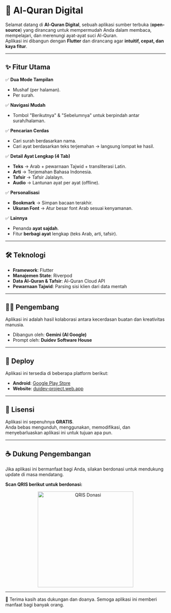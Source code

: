 # 📖 Al-Quran Digital

Selamat datang di **Al-Quran Digital**, sebuah aplikasi sumber terbuka (**open-source**) yang dirancang untuk mempermudah Anda dalam membaca, mempelajari, dan merenungi ayat-ayat suci Al-Quran.  
Aplikasi ini dibangun dengan **Flutter** dan dirancang agar **intuitif, cepat, dan kaya fitur**.

---

## ✨ Fitur Utama

✅ **Dua Mode Tampilan**  
- Mushaf (per halaman).  
- Per surah.  

✅ **Navigasi Mudah**  
- Tombol "Berikutnya" & "Sebelumnya" untuk berpindah antar surah/halaman.  

✅ **Pencarian Cerdas**  
- Cari surah berdasarkan nama.  
- Cari ayat berdasarkan teks terjemahan → langsung lompat ke hasil.  

✅ **Detail Ayat Lengkap (4 Tab)**  
- **Teks** → Arab + pewarnaan Tajwid + transliterasi Latin.  
- **Arti** → Terjemahan Bahasa Indonesia.  
- **Tafsir** → Tafsir Jalalayn.  
- **Audio** → Lantunan ayat per ayat (offline).  

✅ **Personalisasi**  
- **Bookmark** → Simpan bacaan terakhir.  
- **Ukuran Font** → Atur besar font Arab sesuai kenyamanan.  

✅ **Lainnya**  
- Penanda **ayat sajdah**.  
- Fitur **berbagi ayat** lengkap (teks Arab, arti, tafsir).  

---

## 🛠️ Teknologi

- **Framework**: Flutter  
- **Manajemen State**: Riverpod  
- **Data Al-Quran & Tafsir**: Al-Quran Cloud API  
- **Pewarnaan Tajwid**: Parsing sisi klien dari data mentah  

---

## 👨‍💻 Pengembang

Aplikasi ini adalah hasil kolaborasi antara kecerdasan buatan dan kreativitas manusia.

- Dibangun oleh: **Gemini (AI Google)**  
- Prompt oleh: **Duidev Software House**  

---
## 🚀 Deploy

Aplikasi ini tersedia di beberapa platform berikut:

- **Android**: [Google Play Store](https://play.google.com/store/apps/details?id=alquran.duidev.com)
- **Website**: [duidev-project.web.app](https://duidev-project.web.app)

---

## 📜 Lisensi

Aplikasi ini sepenuhnya **GRATIS**.  
Anda bebas mengunduh, menggunakan, memodifikasi, dan menyebarluaskan aplikasi ini untuk tujuan apa pun.  

---

## ☕ Dukung Pengembangan

Jika aplikasi ini bermanfaat bagi Anda, silakan berdonasi untuk mendukung update di masa mendatang.  

**Scan QRIS berikut untuk berdonasi:**  

<p align="center">
  <img src="https://masjidi.duidev.com/qrcodeduidev.png" alt="QRIS Donasi" width="300">
</p>

---

🙏 Terima kasih atas dukungan dan doanya. Semoga aplikasi ini memberi manfaat bagi banyak orang.
